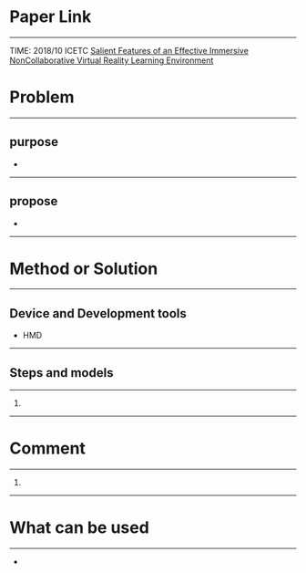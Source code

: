 # Paper Link
---

TIME: 2018/10 ICETC
[Salient Features of an Effective Immersive NonCollaborative Virtual Reality Learning Environment](https://ieeexplore.ieee.org/document/8798106)


# Problem
---

## purpose

- 
---

## propose
- 
---

# Method or Solution
---

## Device and Development tools
- HMD
---

## Steps and models
---

1. 
---

# Comment
---

1. 
---

# What can be used
---

- 